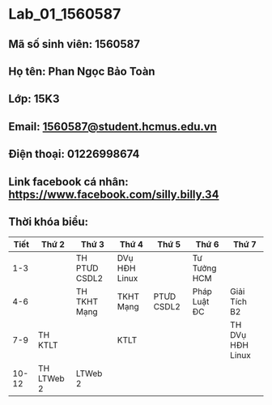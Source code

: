 # Lab_01_1560587
## Mã số sinh viên: 1560587
## Họ tên: Phan Ngọc Bảo Toàn  
## Lớp: 15K3
## Email: 1560587@student.hcmus.edu.vn
## Điện thoại: 01226998674
## Link facebook cá nhân: https://www.facebook.com/silly.billy.34
## Thời khóa biểu:
| Tiết|  Thứ 2  | Thứ 3 | Thứ 4 | Thứ 5 | Thứ 6 | Thứ 7 |
|---------|---------|---------|---------|---------|---------|---------|
| 1-3||TH PTƯD CSDL2|DVụ HĐH Linux||Tư Tưởng HCM||
|4-6||TH TKHT Mạng |TKHT Mạng|PTƯD CSDL2|Pháp Luật ĐC|Giải Tích B2|
|7-9|TH KTLT||KTLT|||TH DVụ HĐH Linux|
|10-12|TH LTWeb 2|LTWeb 2|||||
